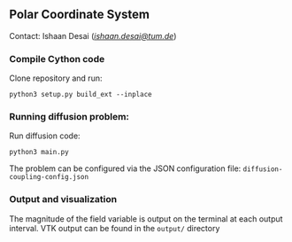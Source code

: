 ## Polar Coordinate System 
Contact: Ishaan Desai (*ishaan.desai@tum.de*)

### Compile Cython code
Clone repository and run:
```
python3 setup.py build_ext --inplace
```

### Running diffusion problem:
Run diffusion code:
```
python3 main.py
```
The problem can be configured via the JSON configuration file: `diffusion-coupling-config.json`

### Output and visualization
The magnitude of the field variable is output on the terminal at each output interval.
VTK output can be found in the `output/` directory 

